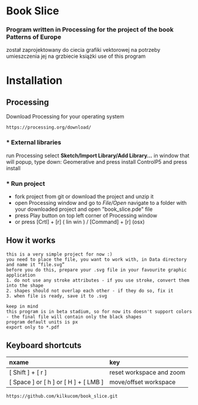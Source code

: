 # Book Slice

### Program written in Processing for the project of the book Patterns of Europe
został zaprojektowany do ciecia grafiki vektorowej na potrzeby umieszczenia jej na
grzbiecie książki use of this program
# Installation
## Processing
Download Processing for your operating system

    https://processing.org/download/

### * External libraries
run Processing
select **Sketch/Import Library/Add Library...**
in window that will popup, type down:
    Geomerative and press install
    ControlP5 and press install

### * Run project
- fork project from git or download the project and unzip it
- open Processing window and go to *File/Open*
navigate to a folder with your downloaded project and open "book_slice.pde" file
- press Play button on top left corner of Processing window
- or press
[Crtl] + [r] ( lin win ) / [Command] + [r] (osx)


## How it works
    this is a very simple project for now :)
    you need to place the file, you want to work with, in Data directory and name it “file.svg”
    before you do this, prepare your .svg file in your favourite graphic application
    1. do not use any stroke attributes - if you use stroke, convert them into the shape
    2. shapes should not overlap each other - if they do so, fix it
    3. when file is ready, save it to .svg

    keep in mind
    this program is in beta stadium, so for now its doesn't support colors - the final file will contain only the black shapes
    program default units is px
    export only to *.pdf  

## Keyboard shortcuts

| nxame | key |
| :--- | :-- |
| [ Shift ] + [ r ] | reset workspace and zoom |
| [ Space ] or [ h ] or [ H ] + [ LMB ] | move/offset workspace |
`https://github.com/kilkucom/book_slice.git `
